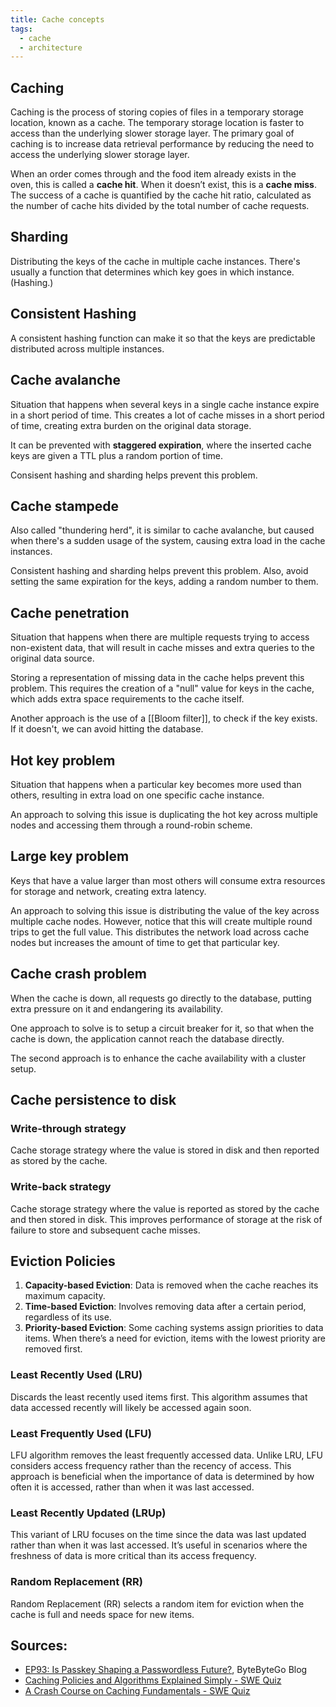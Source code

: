 ```yaml
---
title: Cache concepts
tags:
  - cache
  - architecture
---
```

## Caching

Caching is the process of storing copies of files in a temporary storage location, known as a cache. The temporary storage location is faster to access than the underlying slower storage layer. The primary goal of caching is to increase data retrieval performance by reducing the need to access the underlying slower storage layer.

When an order comes through and the food item already exists in the oven, this is called a **cache hit**. When it doesn’t exist, this is a **cache miss**. The success of a cache is quantified by the cache hit ratio, calculated as the number of cache hits divided by the total number of cache requests.
## Sharding

Distributing the keys of the cache in multiple cache instances. There's usually a function that determines which key goes in which instance. (Hashing.)

## Consistent Hashing

A consistent hashing function can make it so that the keys are predictable distributed across multiple instances.

## Cache avalanche

Situation that happens when several keys in a single cache instance expire in a short period of time. This creates a lot of cache misses in a short period of time, creating extra burden on the original data storage.

It can be prevented with **staggered expiration**, where the inserted cache keys are given a TTL plus a random portion of time.

Consisent hashing and sharding helps prevent this problem.

## Cache stampede

Also called "thundering herd", it is similar to cache avalanche, but caused when there's a sudden usage of the system, causing extra load in the cache instances.

Consistent hashing and sharding helps prevent this problem. Also, avoid setting the same expiration for the keys, adding a random number to them.

## Cache penetration

Situation that happens when there are multiple requests trying to access non-existent data, that will result in cache misses and extra queries to the original data source.

Storing a representation of missing data in the cache helps prevent this problem. This requires the creation of a "null" value for keys in the cache, which adds extra space requirements to the cache itself.

Another approach is the use of a [[Bloom filter]], to check if the key exists. If it doesn't, we can avoid hitting the database.

## Hot key problem

Situation that happens when a particular key becomes more used than others, resulting in extra load on one specific cache instance.

An approach to solving this issue is duplicating the hot key across multiple nodes and accessing them through a round-robin scheme.

## Large key problem

Keys that have a value larger than most others will consume extra resources for storage and network, creating extra latency.

An approach to solving this issue is distributing the value of the key across multiple cache nodes. However, notice that this will create multiple round trips to get the full value. This distributes the network load across cache nodes but increases the amount of time to get that particular key.

## Cache crash problem

When the cache is down, all requests go directly to the database, putting extra pressure on it and endangering its availability.

One approach to solve is to setup a circuit breaker for it, so that when the cache is down, the application cannot reach the database directly.

The second approach is to enhance the cache availability with a cluster setup.
## Cache persistence to disk
### Write-through strategy

Cache storage strategy where the value is stored in disk and then reported as stored by the cache.

### Write-back strategy

Cache storage strategy where the value is reported as stored by the cache and then stored in disk. This improves performance of storage at the risk of failure to store and subsequent cache misses.

## Eviction Policies

1. **Capacity-based Eviction**: Data is removed when the cache reaches its maximum capacity.
2. **Time-based Eviction**: Involves removing data after a certain period, regardless of its use.
3. **Priority-based Eviction**: Some caching systems assign priorities to data items. When there’s a need for eviction, items with the lowest priority are removed first.

### Least Recently Used (LRU)

Discards the least recently used items first. This algorithm assumes that data accessed recently will likely be accessed again soon.

### Least Frequently Used (LFU)

LFU algorithm removes the least frequently accessed data. Unlike LRU, LFU considers access frequency rather than the recency of access. This approach is beneficial when the importance of data is determined by how often it is accessed, rather than when it was last accessed.

### Least Recently Updated (LRUp)

This variant of LRU focuses on the time since the data was last updated rather than when it was last accessed. It’s useful in scenarios where the freshness of data is more critical than its access frequency.

### Random Replacement (RR)
  
Random Replacement (RR) selects a random item for eviction when the cache is full and needs space for new items.

## Sources:

- [EP93: Is Passkey Shaping a Passwordless Future?](https://blog.bytebytego.com/p/ep93-is-passkey-shaping-a-passwordless), ByteByteGo Blog
- [Caching Policies and Algorithms Explained Simply - SWE Quiz](https://www.swequiz.com/learn/caching-strategies-and-algorithms)
- [A Crash Course on Caching Fundamentals - SWE Quiz](https://www.swequiz.com/learn/caching-fundamentals)
